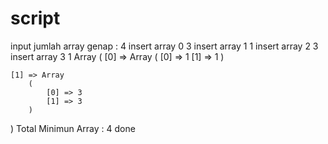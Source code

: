 # script
input jumlah array genap : 4
insert array 0 3
insert array 1 1
insert array 2 3
insert array 3 1
Array
(
    [0] => Array
        (
            [0] => 1
            [1] => 1
        )

    [1] => Array
        (
            [0] => 3
            [1] => 3
        )

)
Total Minimun Array : 4
done

